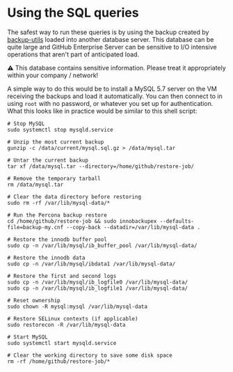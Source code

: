 # Using the SQL queries

The safest way to run these queries is by using the backup created by [backup-utils](https://github.com/github/backup-utils) loaded into another database server.  This database can be quite large and GitHub Enterprise Server can be sensitive to I/O intensive operations that aren't part of anticipated load.

:warning:  This database contains sensitive information.  Please treat it appropriately within your company / network!

A simple way to do this would be to install a MySQL 5.7 server on the VM receiving the backups and load it automatically.  You can then connect to in using `root` with no password, or whatever you set up for authentication.  What this looks like in practice would be similar to this shell script:

```shell
# Stop MySQL
sudo systemctl stop mysqld.service

# Unzip the most current backup
gunzip -c /data/current/mysql.sql.gz > /data/mysql.tar

# Untar the current backup
tar xf /data/mysql.tar --directory=/home/github/restore-job/

# Remove the temporary tarball
rm /data/mysql.tar

# Clear the data directory before restoring
sudo rm -rf /var/lib/mysql-data/*

# Run the Percona backup restore
cd /home/github/restore-job && sudo innobackupex --defaults-file=backup-my.cnf --copy-back --datadir=/var/lib/mysql-data .

# Restore the innodb buffer pool
sudo cp -n /var/lib/mysql/ib_buffer_pool /var/lib/mysql-data/

# Restore the innodb data
sudo cp -n /var/lib/mysql/ibdata1 /var/lib/mysql-data/

# Restore the first and second logs
sudo cp -n /var/lib/mysql/ib_logfile0 /var/lib/mysql-data/
sudo cp -n /var/lib/mysql/ib_logfile1 /var/lib/mysql-data/

# Reset ownership
sudo chown -R mysql:mysql /var/lib/mysql-data

# Restore SELinux contexts (if applicable)
sudo restorecon -R /var/lib/mysql-data

# Start MySQL
sudo systemctl start mysqld.service

# Clear the working directory to save some disk space
rm -rf /home/github/restore-job/*
```
